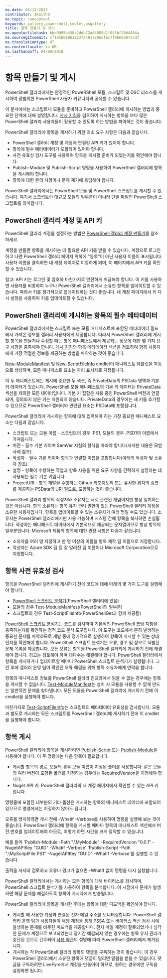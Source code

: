 ```yaml
---
ms.date: 06/12/2017
contributor: JKeithB
ms.topic: conceptual
keywords: gallery,powershell,cmdlet,psgallery
title: 항목 만들기 및 게시
ms.openlocfilehash: bbe9095b438e2ddb72a04055d1f05fbf20d4404a
ms.sourcegitcommit: cf195b090b3223fa4917206dfec7f0b603873cdf
ms.translationtype: HT
ms.contentlocale: ko-KR
ms.lasthandoff: 04/09/2018
---
```

# <a name="creating-and-publishing-an-item"></a>항목 만들기 및 게시
PowerShell 갤러리에서는 안정적인 PoweRShell 모듈, 스크립트 및 DSC 리소스를 게시하여 광범위한 PowerShell 사용자 커뮤니티와 공유할 수 있습니다.

이 문서에서는 스크립트나 모듈을 준비하고 PowerShell 갤러리에 게시하는 방법과 중요한 단계에 대해 설명합니다.
[게시 지침](https://msdn.microsoft.com/en-us/powershell/gallery/psgallery/psgallery-PublishingGuidelines)을 검토하여 게시하는 항목을 보다 많은 PowerShell 갤러리 사용자들이 활용할 수 있도록 하는 방법을 파악하는 것이 좋습니다.

PowerShell 갤러리에 항목을 게시하기 위한 최소 요구 사항은 다음과 같습니다.

* PowerShell 갤러리 계정 및 계정에 연결된 API 키가 있어야 합니다.
* 항목에 필수 메타데이터가 포함되어 있어야 합니다.
* 사전 유효성 검사 도구를 사용하여 항목을 게시할 준비가 되었는지를 확인해야 합니다.
* Publish-Module 및 Publish-Script 명령을 사용하여 PowerShell 갤러리에 항목을 게시해야 합니다.
* 항목에 대한 문의 사항이나 문제 제기에 응답해야 합니다.

PowerShell 갤러리에서는 PowerShell 모듈 및 PowerShell 스크립트를 게시할 수 있습니다.
여기서 스크립트란 대규모 모듈의 일부분이 아니라 단일 파일인 PowerShell 스크립트를 의미합니다.

## <a name="powershell-gallery-account-and-api-key"></a>PowerShell 갤러리 계정 및 API 키
PowerShell 갤러리 계정을 설정하는 방법은 [PowerShell 갤러리 계정 만들기](https://msdn.microsoft.com/en-us/powershell/gallery/psgallery/psgallery_creating_an_account)를 참조하세요.

계정을 만들면 항목을 게시하는 데 필요한 API 키를 받을 수 있습니다.
계정으로 로그인하고 나면 PowerShell 갤러리 페이지 위쪽에 "등록"이 아닌 사용자 이름이 표시됩니다.
사용자 이름을 클릭하면 내 계정 페이지로 이동하게 되며, 이 페이지에서 API 키를 확인할 수 있습니다.

참고: API 키는 로그인 및 암호와 마찬가지로 안전하게 취급해야 합니다.
이 키를 사용하면 사용자를 비롯하여 누구나 PowerShell 갤러리에서 소유한 항목을 업데이트할 수 있습니다.
따라서 키를 정기적으로 업데이트하는 것이 좋습니다. 내 계정 페이지에서 키 다시 설정을 사용하여 키를 업데이트할 수 있습니다.

## <a name="required-metadata-for-items-published-to-the-powershell-gallery"></a>PowerShell 갤러리에 게시하는 항목의 필수 메타데이터

PowerShell 갤러리에서는 스크립트 또는 모듈 매니페스트에 포함된 메타데이터 필드에서 가져온 정보를 갤러리 사용자에게 제공합니다.
따라서 PowerShell 갤러리에 게시할 항목을 만들거나 수정할 때는 항목 매니페스트에서 제공되는 정보에 대한 몇 가지 요구 사항을 충족해야 합니다.
[게시 지침](https://msdn.microsoft.com/en-us/powershell/gallery/psgallery/psgallery-PublishingGuidelines)의 항목 메타데이터 섹션을 검토하여 항목 사용자에게 가장 적절한 정보를 제공하는 방법을 파악하는 것이 좋습니다.

[New-ModuleManifest](https://msdn.microsoft.com/en-us/powershell/gallery/psget/module/ModuleManifest-Reference) 및 [New-ScriptFileInfo](https://msdn.microsoft.com/en-us/powershell/gallery/psget/script/psget_new-scriptfileinfo) cmdlet이 매니페스트 템플릿을 자동으로 생성하며, 모든 매니페스트 요소는 자리 표시자로 지정됩니다.

이 두 매니페스트에는 게시에 중요한 두 섹션, 즉 PrivateData의 PSData 영역과 기본 키 데이터가 있습니다. PowerShell 모듈 매니페스트의 기본 키 데이터는 PrivateData 섹션을 제외한 모든 데이터입니다.
기본 키 집합은 사용 중인 PowerShell 버전과 연결되며, 정의되지 않은 키는 지원되지 않습니다.
PrivateData의 경우에는 새 키를 추가할 수 있으므로 PowerShell 갤러리와 관련된 요소는 PSData에 포함됩니다.


PowerShell 갤러리에 게시하는 항목에 대해 입력해야 하는 가장 중요한 매니페스트 요소는 다음과 같습니다.

* 스크립트 또는 모듈 이름 - 스크립트의 경우 .PS1, 모듈의 경우 .PSD1의 이름에서 가져옵니다.
* 버전 - 필수 기본 키이며 SemVer 지침의 형식을 따라야 합니다(자세한 내용은 모범 사례 참조).
* 작성자 - 필수 기본 키이며 항목과 연결할 이름을 포함합니다(아래의 작성자 및 소유자 참조).
* 설명 - 항목이 수행하는 작업과 항목 사용을 위한 요구 사항을 간략하게 설명하는 데 사용되는 필수 기본 키입니다.
* ProjectURI - 항목 개발을 수행하는 Github 리포지토리 또는 유사한 위치의 링크를 제공하는 PSData의 URI 필드로, 포함하는 것이 좋습니다.

PowerShell 갤러리 항목의 작성자와 소유자는 서로 관련된 개념이지만 항상 일치하는 것은 아닙니다.
항목 소유자는 항목 유지 관리 권한이 있는 PowerShell 갤러리 계정을 소유한 사용자입니다. 항목을 업데이트할 수 있는 소유자가 여러 명일 수도 있습니다.
소유자는 PowerShell 갤러리에서만 사용 가능하며 시스템 간에 항목을 복사하면 손실됩니다.
작성자는 매니페스트 데이터에서 기본적으로 제공되는 문자열이므로 항상 항목의 일부분입니다.
Microsoft 제품의 항목에 대한 권장 사항은 다음과 같습니다.

* 소유자를 여러 명 지정하고 한 명 이상의 이름을 항목 제작 팀 이름으로 지정합니다.
* 작성자는 Azure SDK 팀 등 잘 알려진 팀 이름이나 Microsoft Corporation으로 지정합니다.


## <a name="pre-validate-your-item"></a>항목 사전 유효성 검사

항목을 PowerShell 갤러리에 게시하기 전에 코드에 대해 아래의 몇 가지 도구를 실행해야 합니다.

* [PowerShell 스크립트 분석기](https://www.powershellgallery.com/packages/PSScriptAnalyzer/)(PowerShell 갤러리에 있음)
* 모듈의 경우 Test-ModuleManifest(PowerShell의 일부분)
* 스크립트의 경우 Test-ScriptFileInfo(PowerShellGet과 함께 제공됨)

[PowerShell 스크립트 분석기](https://www.powershellgallery.com/packages/PSScriptAnalyzer/)는 코드를 검사하여 기본적인 PowerShell 코딩 지침을 충족하는지를 확인하는 정적 코드 분석 도구입니다. 이 도구는 코드에서 흔히 발생하는 중요한 문제를 파악하므로 개발 중에 정기적으로 실행하여 항목이 게시할 수 있는 상태인지를 확인해야 합니다.
PowerShell 스크립트 분석기는 오류, 경고 및 정보로 식별된 문제 목록을 제공합니다.
모든 오류는 항목을 PowerShell 갤러리에 게시하기 전에 해결해야 합니다. 경고는 검토해야 하며 대다수는 해결해야 합니다.
PowerShell 갤러리에서 항목을 게시하거나 업데이트할 때마다 PowerShell 스크립트 분석기가 실행됩니다.
그런 후에 갤러리 운영 팀이 확인된 오류 해결을 위해 항목 소유자에게 연락을 합니다.

항목의 매니페스트 정보를 PowerShell 갤러리 인프라에서 읽을 수 없는 경우에는 항목을 게시할 수 없습니다.
[Test-ModuleManifest](https://msdn.microsoft.com/en-us/powershell/reference/5.1/microsoft.powershell.core/test-modulemanifest)는 설치 시 모듈을 사용할 수 없게 만드는 일반적인 문제를 찾아냅니다. 모든 모듈을 PowerShell 갤러리에 게시하기 전에 이 cmdlet을 실행해야 합니다.

마찬가지로 [Test-ScriptFileInfo](https://msdn.microsoft.com/en-us/powershell/gallery/psget/script/psget_test-scriptfileinfo)는 스크립트의 메타데이터 유효성을 검사합니다. 모듈과 별도로 게시하는 모든 스크립트를 PowerShell 갤러리에 게시하기 전에 이 cmdlet을 실행해야 합니다.


## <a name="publishing-items"></a>항목 게시

PowerShell 갤러리에 항목을 게시하려면 [Publish-Script](https://msdn.microsoft.com/en-us/powershell/gallery/psget/script/psget_publish-script) 또는 [Publish-Module](https://msdn.microsoft.com/en-us/powershell/gallery/psget/module/psget_publish-module)을 사용해야 합니다.
이 두 명령에는 다음 항목이 필요합니다.

* 게시할 항목의 경로. 모듈의 경우 모듈 이름이 지정된 폴더를 사용합니다. 같은 모듈의 여러 버전이 포함된 폴더를 지정하는 경우에는 RequiredVersion을 지정해야 합니다.
* Nuget API 키. PowerShell 갤러리의 내 계정 페이지에서 확인할 수 있는 API 키입니다.

명령줄에 포함된 대부분의 기타 옵션은 게시하는 항목의 매니페스트 데이터에 포함되어 있으므로 명령에서는 지정하지 않아도 됩니다.

오류를 방지하려면 게시 전에 -Whatif -Verbose를 사용하여 명령을 실행해 보는 것이 좋습니다.
PowerShell 갤러리에 항목을 게시할 때마다 항목의 매니페스트 섹션에서 버전 번호를 업데이트해야 하므로, 이렇게 하면 시간을 크게 절약할 수 있습니다.

예를 들어 'Publish-Module -Path ".\MyModule" -RequiredVersion "0.0.1" -NugetAPIKey "GUID" -Whatif -Verbose' 'Publish-Script -Path ".\MyScriptFile.PS1" -NugetAPIKey "GUID" -Whatif -Verbose'를 실행할 수 있습니다.

출력을 자세히 검토하고 오류나 경고가 없으면 -Whatif 없이 명령을 다시 실행합니다.

PowerShell 갤러리에서는 게시하는 모든 항목에 대해 바이러스를 검사하며, PowerShell 스크립트 분석기를 사용하여 항목을 분석합니다.
이 시점에서 문제가 발생하면 해당 문제를 해결하도록 항목이 게시자에게 반송됩니다.

PowerShell 갤러리에 항목을 게시한 후에는 항목에 대한 피드백을 확인해야 합니다.

* 게시할 때 사용한 계정과 연결된 전자 메일 주소를 모니터링합니다.
PowerShell 갤러리 운영 팀과 사용자들이 해당 계정을 통해 PSSA 또는 바이러스 백신 검사 시에 발생하는 문제를 비롯한 피드백을 제공합니다.
전자 메일 계정이 잘못되었거나 심각한 문제가 계정으로 보고되었는데 장기간 해결되지 않는 경우에는 항목 유지 관리가 중단된 것으로 간주되어 [사용 약관](https://www.powershellgallery.com/policies/Terms)의 설명에 따라 PowerShell 갤러리에서 제거됩니다.
* 게시하는 각 PowerShell 갤러리 항목의 댓글을 구독하는 것이 좋습니다.
이 경우 PowerShell 갤러리에서 소유한 항목에 댓글이 달리면 알림을 받을 수 있습니다.
댓글을 구독하려면 LiveFyre에서 계정을 만들어야 하므로, 원하는 경우에만 구독을 설정하면 됩니다.